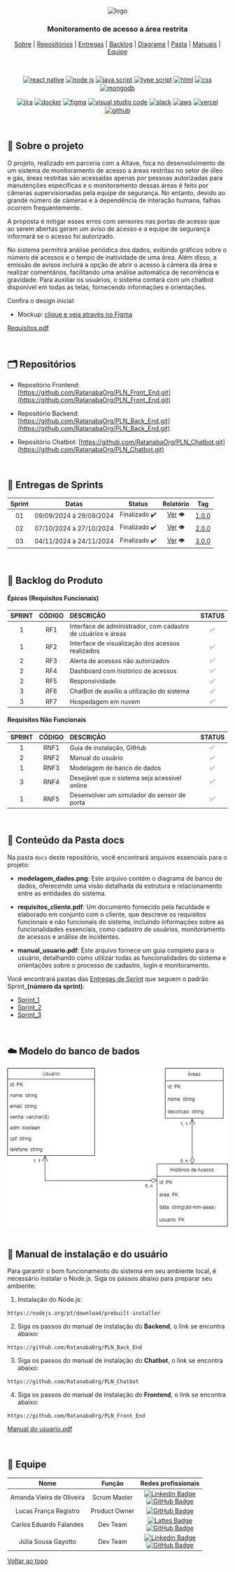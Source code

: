 <div align="center" id="menu">

![logo](https://github.com/RatanabaOrg/documentacao/assets/100284976/7b21818b-6819-48de-91a1-c8eda618f640)

<h3> Monitoramento de acesso a área restrita </h3>

<p>
    <a href="#sobre">Sobre</a> | 
    <a href="#repositorios">Repositórios</a> | 
    <a href="#entrega">Entregas</a> |
    <a href="#backlog">Backlog</a> |  
    <a href="#modelo">Diagrama</a> | 
    <a href="#pasta">Pasta</a> | 
    <a href="#manuais">Manuais</a> |
    <a href="#equipe">Equipe</a>
</p>

<br>

 <a href="https://pt-br.reactjs.org/" target="blank"><img align="center" src="https://img.shields.io/badge/React-20232A?style=for-the-badge&logo=react&logoColor=61DAFB" alt="react native"/></a> 
 <a href="https://nodejs.org/en/about/" target="blank"><img align="center" src="https://img.shields.io/badge/Node.js-20232A?style=for-the-badge&logo=node.js&logoColor=43853D" alt="node js"/></a>
 <a href="https://developer.mozilla.org/pt-BR/docs/Web/JavaScript" target="blank"><img align="center" src="https://img.shields.io/badge/JavaScript-20232A?style=for-the-badge&logo=javascript&logoColor=F7DF1E" alt="java script"/></a> 
 <a href="https://www.typescriptlang.org/" target="blank"><img align="center" src="https://img.shields.io/badge/TypeScript-20232A?style=for-the-badge&logo=typescript&logoColor=007ACC" alt="type script"/></a> 
 <a href="https://developer.mozilla.org/pt-BR/docs/Web/HTML" target="blank"><img align="center" src="https://img.shields.io/badge/HTML5-20232A?style=for-the-badge&logo=html5&logoColor=orange" alt="html"/></a>
 <a href="https://developer.mozilla.org/pt-BR/docs/Web/CSS" target="blank"><img align="center" src="https://img.shields.io/badge/CSS3-20232A?style=for-the-badge&logo=css3&logoColor=blue" alt="css"/></a> 
 <a href="https://www.mongodb.com/pt-br" target="blank"><img align="center" alt="mongodb" src="https://img.shields.io/badge/MongoDB-20232A?style=for-the-badge&logo=mongodb&logoColor=4EA94B" alt="mongo db"/></a> 

 <a href="https://www.atlassian.com/br/software/jira/guides/getting-started/introduction" target="blank"><img align="center" src="https://img.shields.io/badge/Jira-20232A?style=for-the-badge&logo=Jira&logoColor=blue" alt="jira"/></a>
 <a href="https://www.docker.com/" target="blank"><img align="center" src="https://img.shields.io/badge/Docker-20232A?style=for-the-badge&logo=docker&logoColor=2CA5E0" alt="docker"/></a>
 <a href="http://www.figma.com" target="blank"><img align="center" src="https://img.shields.io/badge/Figma-20232A?style=for-the-badge&logo=figma&logoColor=white" alt="figma"/></a> 
 <a href="https://code.visualstudio.com/" target="blank"><img align="center" src="https://img.shields.io/badge/Visual_Studio_Code-20232A?style=for-the-badge&logo=visual%20studio%20code&logoColor=blue" alt="visual studio code"/></a> 
 <a href="https://slack.com/intl/pt-br" target="blank"><img align="center" src="https://img.shields.io/badge/Slack-20232A?style=for-the-badge&logo=slack&logoColor=4A154B" alt="slack"/></a>
 <a href="https://aws.amazon.com/pt/free" target="blank"><img align="center" src="https://img.shields.io/badge/AWS-20232A?style=for-the-badge&logo=amazon-aws&logoColor=white" alt="aws"/></a>
 <a href="https://vercel.com/" target="blank"><img align="center" src="https://img.shields.io/badge/Vercel-20232A?style=for-the-badge&logo=vercel&logoColor=white" alt="vercel"/></a>
 <a href="https://github.com/" target="blank"><img align="center" src="https://img.shields.io/badge/GitHub-20232A?style=for-the-badge&logo=github&logoColor=white" alt="github"/></a> 

</div> 

<br>

<span id="sobre">

## :pencil: Sobre o projeto

O projeto, realizado em parceria com a Altave, foca no desenvolvimento de um sistema de monitoramento de acesso a áreas restritas no setor de óleo e gás, áreas restritas são acessadas apenas por pessoas autorizadas para manutenções específicas e o monitoramento dessas áreas é feito por câmeras supervisionadas pela equipe de segurança. No entanto, devido ao grande número de câmeras e à dependência de interação humana, falhas ocorrem frequentemente. 

A proposta é mitigar esses erros com sensores nas portas de acesso que ao serem abertas geram um aviso de acesso e a equipe de segurança informará se o acesso foi autorizado. 

No sistema permitirá análise periódica dos dados, exibindo gráficos sobre o número de acessos e o tempo de inatividade de uma área. Além disso, a emissão de avisos incluirá a opção de abrir o acesso à câmera da área e realizar comentários, facilitando uma análise automática de recorrência e gravidade. Para auxiliar os usuários, o sistema contará com um chatbot disponível em todas as telas, fornecendo informações e orientações.

Confira o design inicial:

 - Mockup: [clique e veja através no Figma](https://www.figma.com/design/BgIaM61bI3gERx69T6n6ap/API-6-Altave?node-id=0-1&t=5mNhBT41RAxAD8zG-1) 


[Requisitos.pdf](https://github.com/RatanabaOrg/PLN_Documentacao/blob/main/docs/requisitos_cliente.pdf?raw=true)

<br>

<span id="repositorios">

<h2> 🗂 Repositórios </h2>

- Repositório Frontend: [https://github.com/RatanabaOrg/PLN_Front_End.git](https://github.com/RatanabaOrg/PLN_Front_End.git)

- Repositório Backend: [https://github.com/RatanabaOrg/PLN_Back_End.git](https://github.com/RatanabaOrg/PLN_Back_End.git)

- Repositório Chatbot: [https://github.com/RatanabaOrg/PLN_Chatbot.git](https://github.com/RatanabaOrg/PLN_Chatbot.git)

<br>

<span id="entrega">

## 🏁 Entregas de Sprints
| Sprint |         Datas           |      Status      |     Relatório     |   Tag   |
| :----: | :---------------------: | :--------------: | :---------------: | :------:|
|   01   | 09/09/2024 à 29/09/2024 |  Finalizado ✔️  | [Ver](https://github.com/RatanabaOrg/PLN_Documentacao/tree/main/docs/Sprint_1) 👁️ | [1.0.0](https://github.com/RatanabaOrg/PLN_Documentacao/releases/tag/v1.0.0)|
|   02   | 07/10/2024 à 27/10/2024 |  Finalizado ✔️  | [Ver](https://github.com/RatanabaOrg/PLN_Documentacao/tree/main/docs/Sprint_2) 👁️ | [2.0.0](https://github.com/RatanabaOrg/PLN_Documentacao/releases/tag/v2.0.0)|
|   03   | 04/11/2024 à 24/11/2024 |  Finalizado ✔️ | [Ver](https://github.com/RatanabaOrg/PLN_Documentacao/tree/main/docs/Sprint_3) 👁️ | [3.0.0](https://github.com/RatanabaOrg/PLN_Documentacao/releases/tag/v3.0.0)|

<br>

<span id="backlog">  

## :pushpin: Backlog do Produto  

 #### Épicos (Requisitos Funcionais) 

| SPRINT | CÓDIGO | DESCRIÇÃO                                                                           | STATUS |
| :----: | :----: | :---------------------------------------------------------------------------------- | :----: |
|   1    |  RF1   | Interface de administrador, com cadastro de usuários e áreas                        |   ✅  |
|   1    |  RF2   | Interface de visualização dos acessos realizados                                    |   ✅  |
|   2    |  RF3   | Alerta de acessos não autorizados                                                   |   ✅  |
|   2    |  RF4   | Dashboard com histórico de acessos                                                  |   ✅  |
|   2    |  RF5   | Responsividade                                                                      |   ✅  |
|   3    |  RF6   | ChatBot de auxílio a utilização do sistema                                          |   ✅  |
|   3    |  RF7   | Hospedagem em nuvem                                                                 |   ✅  |

#### Requisitos Não Funcionais  

| SPRINT | CÓDIGO | DESCRIÇÃO                                            | STATUS |
| :----: | :----: | :--------------------------------------------------- | :----: |
|   1    |  RNF1  | Guia de instalação, GitHub                           |   ✅   |
|   2    |  RNF2  | Manual do usuário                                    |   ✅   |
|   1    |  RNF3  | Modelagem de banco de dados                          |   ✅   |
|   3    |  RNF4  | Desejável que o sistema seja acessível online        |   ✅   |
|   1    |  RNF5  | Desenvolver um simulador do sensor de porta          |   ✅   |

<br>

<span id="pasta">

## :file_folder: Conteúdo da Pasta docs

Na pasta `docs` deste repositório, você encontrará arquivos essenciais para o projeto:

- **modelagem_dados.png**: Este arquivo contém o diagrama de banco de dados, oferecendo uma visão detalhada da estrutura e relacionamento entre as entidades do sistema.

- **requisitos_cliente.pdf**: Um documento fornecido pela faculdade e elaborado em conjunto com o cliente, que descreve os requisitos funcionais e não funcionais do sistema, incluindo informações sobre as funcionalidades essenciais, como cadastro de usuários, monitoramento de acessos e análise de incidentes.

- **manual_usuario.pdf**: Este arquivo fornece um guia completo para o usuário, detalhando como utilizar todas as funcionalidades do sistema e orientações sobre o processo de cadastro, login e monitoramento.


Você encontrará pastas das <a href="#entrega">Entregas de Sprint</a> que seguem o padrão Sprint_**(número da sprint)**: 
- [Sprint_1](https://github.com/RatanabaOrg/PLN_Documentacao/tree/main/docs/Sprint_1)
- [Sprint_2](https://github.com/RatanabaOrg/PLN_Documentacao/tree/main/docs/Sprint_2)
- [Sprint_3](https://github.com/RatanabaOrg/PLN_Documentacao/tree/main/docs/Sprint_3)

<br>

<span id="modelo">

 ## :cloud: Modelo do banco de bados
<div align="center">
    <img src="https://github.com/RatanabaOrg/PLN_Documentacao/blob/main/docs/modelagem_dados.png?raw=true" alt="Modelo de Dados">
</div>

<br>

 <span id="manuais">

 ## :scroll: Manual de instalação e do usuário

Para garantir o bom funcionamento do sistema em seu ambiente local, é necessário instalar o Node.js. Siga os passos abaixo para preparar seu ambiente:

1. Instalação do Node.js:

  ```
  https://nodejs.org/pt/download/prebuilt-installer
  ```

2. Siga os passos do manual de instalação do **Backend**, o link se encontra abaixo:

  ```
  https://github.com/RatanabaOrg/PLN_Back_End
  ```

3. Siga os passos do manual de instalação do **Chatbot**, o link se encontra abaixo:

  ```
  https://github.com/RatanabaOrg/PLN_Chatbot
  ```

4. Siga os passos do manual de instalação do **Frontend**, o link se encontra abaixo:

  ```
  https://github.com/RatanabaOrg/PLN_Front_End
  ```

[Manual do usuario.pdf](https://github.com/RatanabaOrg/PLN_Documentacao/blob/main/docs/manual_usuario.pdf?raw=true)

 <br>

<span id="equipe"> 

## :busts_in_silhouette: Equipe

|           Nome            |    Função     |        Redes profissionais        |
| :-----------------------: | :-----------: | :-------------------------------: |
| Amanda Vieira de Oliveira |  Scrum Master |  [![Linkedin Badge](https://img.shields.io/badge/Linkedin-blue?style=flat-square&logo=Linkedin&logoColor=white)](https://www.linkedin.com/in/amanda-vo/) <br> [![GitHub Badge](https://img.shields.io/badge/GitHub-111217?style=flat-square&logo=github&logoColor=white)](https://github.com/amandavo) |
|   Lucas França Registro   | Product Owner | [![GitHub Badge](https://img.shields.io/badge/GitHub-111217?style=flat-square&logo=github&logoColor=white)](https://github.com/LucasFrancaRegistro) |
|  Carlos Eduardo Falandes  |    Dev Team   | [![Lattes Badge](https://img.shields.io/badge/-Lattes-orange?style=flat-square&logo=GitBook&logoColor=white&link=http://lattes.cnpq.br/2433599000300626)](http://lattes.cnpq.br/3579183651868833) <br> [![GitHub Badge](https://img.shields.io/badge/GitHub-111217?style=flat-square&logo=github&logoColor=white)](https://github.com/Desduh) |
|    Júlia Sousa Gayotto    |    Dev Team   | [![Linkedin Badge](https://img.shields.io/badge/Linkedin-blue?style=flat-square&logo=Linkedin&logoColor=white)](https://www.linkedin.com/in/juliagayotto/) <br> [![GitHub Badge](https://img.shields.io/badge/GitHub-111217?style=flat-square&logo=github&logoColor=white)](https://github.com/JuliaGayotto) |

<a href="#menu">Voltar ao topo</a>
